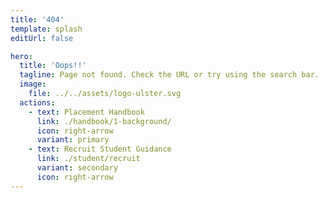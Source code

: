```yaml
---
title: '404'
template: splash
editUrl: false

hero:
  title: 'Oops!!'
  tagline: Page not found. Check the URL or try using the search bar.
  image:
    file: ../../assets/logo-ulster.svg
  actions:
    - text: Placement Handbook
      link: ./handbook/1-background/
      icon: right-arrow
      variant: primary
    - text: Recruit Student Guidance
      link: ./student/recruit
      variant: secondary
      icon: right-arrow
---
```



